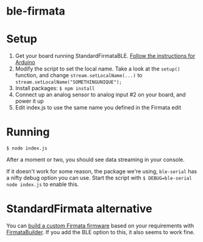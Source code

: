 # ble-firmata

# Setup

1. Get your board running StandardFirmataBLE. [Follow the instructions for Arduino](https://github.com/firmata/arduino)
2. Modify the script to set the local name. Take a look at the `setup()` function, and change `stream.setLocalName(...)` to `stream.setLocalName("SOMETHINGUNIQUE");` 
3. Install packages: `$ npm install` 
4. Connect up an analog sensor to analog input #2 on your board, and power it up
5. Edit index.js to use the same name you defined in the Firmata edit

# Running

`$ node index.js`

After a moment or two, you should see data streaming in your console.

If it doesn't work for some reason, the package we're using, `ble-serial` has a nifty debug option you can use. Start the script with `$ DEBUG=ble-serial node index.js` to enable this.

# StandardFirmata alternative

You can [build a custom Firmata firmware](http://firmatabuilder.com/) based on your requirements with [FirmataBuilder](http://firmatabuilder.com/). If you add the BLE option to this, it also seems to work fine.
